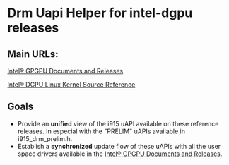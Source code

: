 # Drm Uapi Helper for intel-dgpu releases

## Main URLs:

[Intel® GPGPU Documents and Releases](https://dgpu-docs.intel.com/ "Intel® software for general purpose GPU capabilities").

[Intel® DGPU Linux Kernel Source Reference](https://github.com/intel-gpu/kernel)

## Goals

* Provide an **unified** view of the i915 uAPI available on these reference releases. In especial with the "PRELIM" uAPIs available in i915_drm_prelim.h.
* Establish a **synchronized** update flow of these uAPIs with all the user space drivers available in the [Intel® GPGPU Documents and Releases](https://dgpu-docs.intel.com/ "Intel® software for general purpose GPU capabilities").
